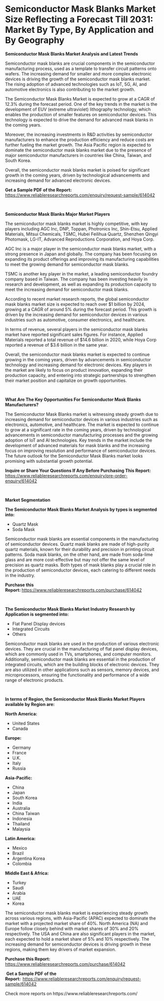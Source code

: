 <p><h1>Semiconductor Mask Blanks Market Size Reflecting a Forecast Till 2031: Market By Type, By Application and By Geography</h1></p><p><strong>Semiconductor Mask Blanks Market Analysis and Latest Trends</strong></p>
<p><p>Semiconductor mask blanks are crucial components in the semiconductor manufacturing process, used as a template to transfer circuit patterns onto wafers. The increasing demand for smaller and more complex electronic devices is driving the growth of the semiconductor mask blanks market. The rising adoption of advanced technologies such as IoT, 5G, AI, and automotive electronics is also contributing to the market growth.</p><p>The Semiconductor Mask Blanks Market is expected to grow at a CAGR of 12.3% during the forecast period. One of the key trends in the market is the development of EUV (extreme ultraviolet) lithography technology, which enables the production of smaller features on semiconductor devices. This technology is expected to drive the demand for advanced mask blanks in the coming years.</p><p>Moreover, the increasing investments in R&D activities by semiconductor manufacturers to enhance the production efficiency and reduce costs are further fueling the market growth. The Asia Pacific region is expected to dominate the semiconductor mask blanks market due to the presence of major semiconductor manufacturers in countries like China, Taiwan, and South Korea.</p><p>Overall, the semiconductor mask blanks market is poised for significant growth in the coming years, driven by technological advancements and increasing demand for advanced electronic devices.</p></p>
<p><strong>Get a Sample PDF of the Report:&nbsp;</strong> <a href="https://www.reliableresearchreports.com/enquiry/request-sample/614042">https://www.reliableresearchreports.com/enquiry/request-sample/614042</a></p>
<p>&nbsp;</p>
<p><strong>Semiconductor Mask Blanks Major Market Players</strong></p>
<p><p>The semiconductor mask blanks market is highly competitive, with key players including AGC Inc, DNP, Toppan, Photronics Inc, Shin-Etsu, Applied Materials, Mitsui Chemicals, TSMC, Hubei Feilihua Quartz, Shenzhen Qingyi Photomask, LG-IT, Advanced Reproductions Corporation, and Hoya Corp.</p><p>AGC Inc is a major player in the semiconductor mask blanks market, with a strong presence in Japan and globally. The company has been focusing on expanding its product offerings and improving its manufacturing capabilities to meet the growing demand for semiconductor mask blanks.</p><p>TSMC is another key player in the market, a leading semiconductor foundry company based in Taiwan. The company has been investing heavily in research and development, as well as expanding its production capacity to meet the increasing demand for semiconductor mask blanks.</p><p>According to recent market research reports, the global semiconductor mask blanks market size is expected to reach over $1 billion by 2024, growing at a CAGR of around 5% during the forecast period. This growth is driven by the increasing demand for semiconductor devices in various industries such as automotive, consumer electronics, and healthcare.</p><p>In terms of revenue, several players in the semiconductor mask blanks market have reported significant sales figures. For instance, Applied Materials reported a total revenue of $14.6 billion in 2020, while Hoya Corp reported a revenue of $3.6 billion in the same year.</p><p>Overall, the semiconductor mask blanks market is expected to continue growing in the coming years, driven by advancements in semiconductor technology and increasing demand for electronic devices. Key players in the market are likely to focus on product innovation, expanding their production capacity, and entering into strategic partnerships to strengthen their market position and capitalize on growth opportunities.</p></p>
<p>&nbsp;</p>
<p><strong>What Are The Key Opportunities For Semiconductor Mask Blanks Manufacturers?</strong></p>
<p><p>The Semiconductor Mask Blanks market is witnessing steady growth due to increasing demand for semiconductor devices in various industries such as electronics, automotive, and healthcare. The market is expected to continue to grow at a significant rate in the coming years, driven by technological advancements in semiconductor manufacturing processes and the growing adoption of IoT and AI technologies. Key trends in the market include the development of advanced materials for mask blanks and the increasing focus on improving resolution and performance of semiconductor devices. The future outlook for the Semiconductor Mask Blanks market looks promising with substantial growth potential.</p></p>
<p><strong>Inquire or Share Your Questions If Any Before Purchasing This Report:</strong> <a href="https://www.reliableresearchreports.com/enquiry/pre-order-enquiry/614042">https://www.reliableresearchreports.com/enquiry/pre-order-enquiry/614042</a></p>
<p>&nbsp;</p>
<p><strong>Market Segmentation</strong></p>
<p><strong>The Semiconductor Mask Blanks Market Analysis by types is segmented into:</strong></p>
<p><ul><li>Quartz Mask</li><li>Soda Mask</li></ul></p>
<p><p>Semiconductor mask blanks are essential components in the manufacturing of semiconductor devices. Quartz mask blanks are made of high-purity quartz materials, known for their durability and precision in printing circuit patterns. Soda mask blanks, on the other hand, are made from soda-lime glass and are more cost-effective but may not offer the same level of precision as quartz masks. Both types of mask blanks play a crucial role in the production of semiconductor devices, each catering to different needs in the industry.</p></p>
<p><strong>Purchase this Report:&nbsp;</strong><a href="https://www.reliableresearchreports.com/purchase/614042">https://www.reliableresearchreports.com/purchase/614042</a></p>
<p>&nbsp;</p>
<p><strong>The Semiconductor Mask Blanks Market Industry Research by Application is segmented into:</strong></p>
<p><ul><li>Flat Panel Display devices</li><li>Integrated Circuits</li><li>Others</li></ul></p>
<p><p>Semiconductor mask blanks are used in the production of various electronic devices. They are crucial in the manufacturing of flat panel display devices, which are commonly used in TVs, smartphones, and computer monitors. Additionally, semiconductor mask blanks are essential in the production of integrated circuits, which are the building blocks of electronic devices. They are also utilized in other applications such as sensors, memory devices, and microprocessors, ensuring the functionality and performance of a wide range of electronic products.</p></p>
<p>&nbsp;</p>
<p><strong>In terms of Region, the Semiconductor Mask Blanks Market Players available by Region are:</strong></p>
<p>
    <p> <strong> North America: </strong>
        <ul>
            <li>United States</li>
            <li>Canada</li>
        </ul>
        </p> 
    <p> <strong> Europe: </strong>
        <ul>
            <li>Germany</li>
            <li>France</li>
            <li>U.K.</li>
            <li>Italy</li>
            <li>Russia</li>
        </ul>
        </p> 
    <p> <strong> Asia-Pacific: </strong>
        <ul>
            <li>China</li>
            <li>Japan</li>
            <li>South Korea</li>
            <li>India</li>
            <li>Australia</li>
            <li>China Taiwan</li>
            <li>Indonesia</li>
            <li>Thailand</li>
            <li>Malaysia</li>
        </ul>
        </p> 
    <p> <strong> Latin America: </strong>
        <ul>
            <li>Mexico</li>
            <li>Brazil</li>
            <li>Argentina Korea</li>
            <li>Colombia</li>
        </ul>
        </p> 
    <p> <strong> Middle East & Africa: </strong>
        <ul>
            <li>Turkey</li>
            <li>Saudi</li>
            <li>Arabia</li>
            <li>UAE</li>
            <li>Korea</li>
        </ul>
    </p>
    </p>
<p><p>The semiconductor mask blanks market is experiencing steady growth across various regions, with Asia-Pacific (APAC) expected to dominate the market with a projected market share of 40%. North America (NA) and Europe follow closely behind with market shares of 30% and 20% respectively. The USA and China are also significant players in the market, each expected to hold a market share of 5% and 10% respectively. The increasing demand for semiconductor devices is driving growth in these regions, making them key drivers of market expansion.</p></p>
<p><strong>Purchase this Report: </strong><a href="https://www.reliableresearchreports.com/purchase/614042">https://www.reliableresearchreports.com/purchase/614042</a></p>
<p>&nbsp;<strong>Get a Sample PDF of the Report:&nbsp;&nbsp;</strong><a href="https://www.reliableresearchreports.com/enquiry/request-sample/614042">https://www.reliableresearchreports.com/enquiry/request-sample/614042</a></p>
<p><strong></strong></p>
<p>Check more reports on https://www.reliableresearchreports.com/</p>